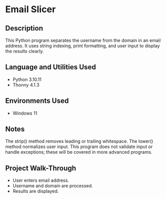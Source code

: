 # Email Slicer


## Description
This Python program separates the username from the domain in an email address. It uses string indexing, print formatting, and user input to display the results clearly.


## Language and Utilities Used
- Python 3.10.11
- Thonny 4.1.3

## Environments Used 
- Windows 11

## Notes
The strip() method removes leading or trailing whitespace. The lower() method normalizes user input. This program does not validate input or handle exceptions; these will be covered in more advanced programs.


## Project Walk-Through
- User enters email address.
- Username and domain are processed.
- Results are displayed. 
